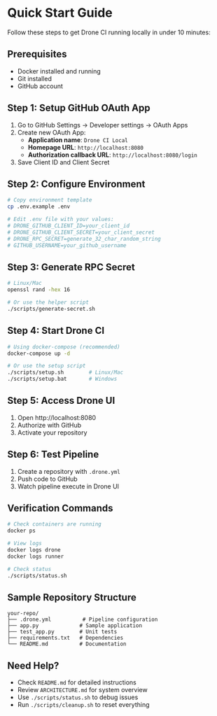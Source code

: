 # Quick Start Guide

Follow these steps to get Drone CI running locally in under 10 minutes:

## Prerequisites
- Docker installed and running
- Git installed
- GitHub account

## Step 1: Setup GitHub OAuth App
1. Go to GitHub Settings → Developer settings → OAuth Apps
2. Create new OAuth App:
   - **Application name**: `Drone CI Local`
   - **Homepage URL**: `http://localhost:8080`
   - **Authorization callback URL**: `http://localhost:8080/login`
3. Save Client ID and Client Secret

## Step 2: Configure Environment
```bash
# Copy environment template
cp .env.example .env

# Edit .env file with your values:
# DRONE_GITHUB_CLIENT_ID=your_client_id
# DRONE_GITHUB_CLIENT_SECRET=your_client_secret
# DRONE_RPC_SECRET=generate_32_char_random_string
# GITHUB_USERNAME=your_github_username
```

## Step 3: Generate RPC Secret
```bash
# Linux/Mac
openssl rand -hex 16

# Or use the helper script
./scripts/generate-secret.sh
```

## Step 4: Start Drone CI
```bash
# Using docker-compose (recommended)
docker-compose up -d

# Or use the setup script
./scripts/setup.sh        # Linux/Mac
./scripts/setup.bat       # Windows
```

## Step 5: Access Drone UI
1. Open http://localhost:8080
2. Authorize with GitHub
3. Activate your repository

## Step 6: Test Pipeline
1. Create a repository with `.drone.yml`
2. Push code to GitHub
3. Watch pipeline execute in Drone UI

## Verification Commands
```bash
# Check containers are running
docker ps

# View logs
docker logs drone
docker logs runner

# Check status
./scripts/status.sh
```

## Sample Repository Structure
```
your-repo/
├── .drone.yml          # Pipeline configuration
├── app.py             # Sample application
├── test_app.py        # Unit tests
├── requirements.txt   # Dependencies
└── README.md          # Documentation
```

## Need Help?
- Check `README.md` for detailed instructions
- Review `ARCHITECTURE.md` for system overview
- Use `./scripts/status.sh` to debug issues
- Run `./scripts/cleanup.sh` to reset everything